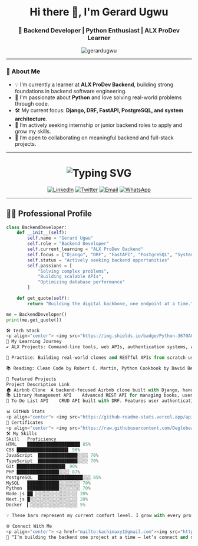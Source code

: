 <h1 align="center">Hi there 👋, I'm Gerard Ugwu</h1>
<h3 align="center">🚀 Backend Developer | Python Enthusiast | ALX ProDev Learner</h3>

<p align="center">
  <img src="https://komarev.com/ghpvc/?username=gerardugwu&label=Profile%20views&color=0e75b6&style=flat" alt="gerardugwu" />
</p>

---

### 🧭 About Me

- 💡 I’m currently a learner at **ALX ProDev Backend**, building strong foundations in backend software engineering.
- 🐍 I'm passionate about **Python** and love solving real-world problems through code.
- 🛠️ My current focus: **Django, DRF, FastAPI, PostgreSQL, and system architecture**.
- 💼 I’m actively seeking internship or junior backend roles to apply and grow my skills.
- 🤝 I’m open to collaborating on meaningful backend and full-stack projects.

---

<h1 align="center">
  <img src="https://readme-typing-svg.herokuapp.com?font=Fira+Code&size=30&duration=2800&pause=1000&color=1DA1F2&center=true&vCenter=true&width=800&lines=Hello+World+👋;I'm+Gerard+Ugwu;Backend+Developer+🚀;Python+Enthusiast+🐍;ALX+ProDev+Learner+📚" alt="Typing SVG" />
</h1>

<p align="center">
  <a href="https://www.linkedin.com/in/gerardugwu/"><img src="https://img.shields.io/badge/LinkedIn-0077B5?style=for-the-badge&logo=linkedin&logoColor=white" alt="LinkedIn" /></a>
  <a href="https://twitter.com/gerard_ugwu"><img src="https://img.shields.io/badge/Twitter-1DA1F2?style=for-the-badge&logo=twitter&logoColor=white" alt="Twitter" /></a>
  <a href="mailto:kachimaxy1@gmail.com"><img src="https://img.shields.io/badge/Gmail-D14836?style=for-the-badge&logo=gmail&logoColor=white" alt="Email" /></a>
  <a href="https://wa.me/2347032388531"><img src="https://img.shields.io/badge/WhatsApp-25D366?style=for-the-badge&logo=whatsapp&logoColor=white" alt="WhatsApp" /></a>
</p>

---

## 👨‍💻 Professional Profile

```python
class BackendDeveloper:
    def __init__(self):
        self.name = "Gerard Ugwu"
        self.role = "Backend Developer"
        self.current_learning = "ALX ProDev Backend"
        self.focus = ["Django", "DRF", "FastAPI", "PostgreSQL", "System Architecture"]
        self.status = "Actively seeking backend opportunities"
        self.passions = [
            "Solving complex problems", 
            "Building scalable APIs", 
            "Optimizing database performance"
        ]

    def get_quote(self):
        return "Building the digital backbone, one endpoint at a time."

me = BackendDeveloper()
print(me.get_quote())

🛠️ Tech Stack
<p align="center"> <img src="https://img.shields.io/badge/Python-3670A0?style=for-the-badge&logo=python&logoColor=fff"/> <img src="https://img.shields.io/badge/Django-092E20?style=for-the-badge&logo=django&logoColor=white"/> <img src="https://img.shields.io/badge/FastAPI-005571?style=for-the-badge&logo=fastapi"/> <img src="https://img.shields.io/badge/PostgreSQL-336791?style=for-the-badge&logo=postgresql&logoColor=white"/> <img src="https://img.shields.io/badge/MySQL-4479A1?style=for-the-badge&logo=mysql&logoColor=white"/> <img src="https://img.shields.io/badge/Git-F05032?style=for-the-badge&logo=git&logoColor=white"/> </p>
📘 My Learning Journey
✔️ ALX Projects: Command-line tools, web APIs, authentication systems, async tasks.

🧪 Practice: Building real-world clones and RESTful APIs from scratch using DRF and Django.

📚 Reading: Clean Code by Robert C. Martin, Python Cookbook by David Beazley.

🔭 Featured Projects
Project	Description	Link
🏠 Airbnb Clone	A backend-focused Airbnb clone built with Django, handling users, listings, and bookings with full API coverage.	GitHub Repo
📚 Library Management API	Advanced REST API for managing books, users, and borrow transactions. Includes role-based access and Celery.	GitHub Repo
📝 To-Do List API	CRUD API built with DRF. Features user authentication and project-based task management.	GitHub Repo

📊 GitHub Stats
<p align="center"> <img src="https://github-readme-stats.vercel.app/api?username=Deglobeal&show_icons=true&theme=tokyonight&count_private=true" alt="Gerard's GitHub stats" /> </p> <p align="center"> <img src="https://github-readme-streak-stats.herokuapp.com?user=Deglobeal&theme=tokyonight" alt="Gerard's GitHub streak" /> </p>
🏅 Certificates
<p align="center"> <img src="https://raw.githubusercontent.com/Deglobeal/deglobe/main/certificates/70-back-end-web-development-certificate-gerard-onyedikachi.png" height="180" /> <img src="https://raw.githubusercontent.com/Deglobeal/deglobe/main/certificates/52-professional-foundations-certificate-gerard-onyedikachi.png" height="180" /> <img src="https://raw.githubusercontent.com/Deglobeal/deglobe/main/certificates/32ca0c8e-963e-442c-b453-59e2e54f2953.png" height="180" /> <img src="https://raw.githubusercontent.com/Deglobeal/deglobe/main/certificates/6f94b6ce-01f3-4166-a8ee-ff094123167a.png" height="180" /> <img src="https://raw.githubusercontent.com/Deglobeal/deglobe/main/certificates/306d8cce-2c43-4a55-8a69-3074a7e52c8e.png" height="180" /> <img src="https://raw.githubusercontent.com/Deglobeal/deglobe/main/certificates/0e404813-79ad-4ddf-882a-fed87702bc58.png" height="180" /> <img src="https://raw.githubusercontent.com/Deglobeal/deglobe/main/certificates/2b223bbc-24e5-4f41-904d-2dee066f8eb2.png" height="180" /> <img src="https://raw.githubusercontent.com/Deglobeal/deglobe/main/certificates/c5bd6fe2-f26e-4141-a40b-9ad076e11f58.png" height="180" /> </p> <p align="center"><em>Click on a certificate to view full size</em></p>
🛠️ My Skills
Skill	Proficiency
HTML	████████████████████ 85%
CSS	███████████████████▌ 90%
JavaScript	███████████████░░░░ 70%
TypeScript	███████████████░░░░ 70%
Git	██████████████████▍ 90%
PHP	████████████████░░░░ 87%
PostgreSQL	█████████████████░░░ 85%
MySQL	████████████░░░░░░░░ 70%
Python	████████████░░░░░░░░ 70%
Node.js	██▏░░░░░░░░░░░░░░░░ 20%
Next.js	█░░░░░░░░░░░░░░░░░░ 20%
Docker	▎░░░░░░░░░░░░░░░░░░ 5%

💡 These bars represent my current comfort level. I grow with every project I build.

🌐 Connect With Me
<p align="center"> <a href="mailto:kachimaxy1@gmail.com"><img src="https://img.shields.io/badge/Email-Me-red?style=for-the-badge&logo=gmail&logoColor=white" /></a> <a href="https://www.linkedin.com/in/gerardugwu/"><img src="https://img.shields.io/badge/LinkedIn-Connect-blue?style=for-the-badge&logo=linkedin&logoColor=white" /></a> <a href="https://twitter.com/gerard_ugwu"><img src="https://img.shields.io/badge/Twitter-Follow-1DA1F2?style=for-the-badge&logo=twitter&logoColor=white" /></a> <a href="https://wa.me/2347032388531"><img src="https://img.shields.io/badge/WhatsApp-Message-25D366?style=for-the-badge&logo=whatsapp&logoColor=white" /></a> </p>
🎯 “I’m building the backend one project at a time — let’s connect and make something impactful together!”
